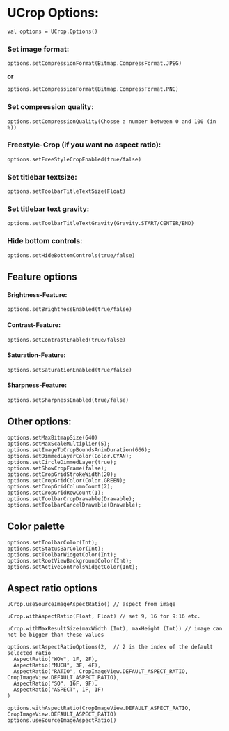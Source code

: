 # UCrop Options:

    val options = UCrop.Options()  

### Set image format:

    options.setCompressionFormat(Bitmap.CompressFormat.JPEG) 

**or**

    options.setCompressionFormat(Bitmap.CompressFormat.PNG) 

### Set compression quality:

    options.setCompressionQuality(Chosse a number between 0 and 100 (in %)) 

### Freestyle-Crop (if you want no aspect ratio):

    options.setFreeStyleCropEnabled(true/false)  

### Set titlebar textsize:
    options.setToolbarTitleTextSize(Float)

### Set titlebar text gravity:

    options.setToolbarTitleTextGravity(Gravity.START/CENTER/END)  

### Hide bottom controls:

    options.setHideBottomControls(true/false)  

## Feature options

####  Brightness-Feature:

    options.setBrightnessEnabled(true/false)  

#### Contrast-Feature:

    options.setContrastEnabled(true/false)  

#### Saturation-Feature:

    options.setSaturationEnabled(true/false)  

#### Sharpness-Feature:

    options.setSharpnessEnabled(true/false)  


## Other options:

    options.setMaxBitmapSize(640)  
    options.setMaxScaleMultiplier(5);  
    options.setImageToCropBoundsAnimDuration(666);  
    options.setDimmedLayerColor(Color.CYAN);  
    options.setCircleDimmedLayer(true);  
    options.setShowCropFrame(false);  
    options.setCropGridStrokeWidth(20);  
    options.setCropGridColor(Color.GREEN);  
    options.setCropGridColumnCount(2);  
    options.setCropGridRowCount(1);  
    options.setToolbarCropDrawable(Drawable);  
    options.setToolbarCancelDrawable(Drawable);  


## Color palette

    options.setToolbarColor(Int);  
    options.setStatusBarColor(Int);  
    options.setToolbarWidgetColor(Int);  
    options.setRootViewBackgroundColor(Int);  
    options.setActiveControlsWidgetColor(Int);  


## Aspect ratio options

	uCrop.useSourceImageAspectRatio() // aspect from image
	
	uCrop.withAspectRatio(Float, Float) // set 9, 16 for 9:16 etc.

	uCrop.withMaxResultSize(maxWidth (Int), maxHeight (Int)) // image can not be bigger than these values
	
    options.setAspectRatioOptions(2,  // 2 is the index of the default selected ratio
	  AspectRatio("WOW", 1F, 2F),  
	  AspectRatio("MUCH", 3F, 4F),  
	  AspectRatio("RATIO", CropImageView.DEFAULT_ASPECT_RATIO, CropImageView.DEFAULT_ASPECT_RATIO),  
	  AspectRatio("SO", 16F, 9F),  
	  AspectRatio("ASPECT", 1F, 1F)
    )
    
    options.withAspectRatio(CropImageView.DEFAULT_ASPECT_RATIO, CropImageView.DEFAULT_ASPECT_RATIO) 
    options.useSourceImageAspectRatio()
